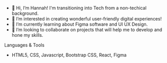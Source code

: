 - 👋 Hi, I’m Hannah! I'm transitioning into Tech from a non-techical background.
- 👀 I’m interested in creating wonderful user-friendly digital experiences!
- 🌱 I’m currently learning about Figma software and UI UX Design.
- 💞️ I’m looking to collaborate on projects that will help me to develop and hone my skills.  

Languages & Tools
- HTML5, CSS, Javascript, Bootstrap CSS, React, Figma
